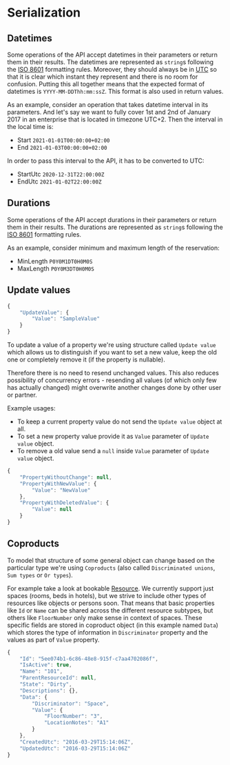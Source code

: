 # Serialization

## Datetimes

Some operations of the API accept datetimes in their parameters or return them in their results. The datetimes are represented as `string`s following the [ISO 8601](https://en.wikipedia.org/wiki/ISO_8601#Combined_date_and_time_representations) formatting rules. Moreover, they should always be in [UTC](https://en.wikipedia.org/wiki/ISO_8601#UTC) so that it is clear which instant they represent and there is no room for confusion. Putting this all together means that the expected format of datetimes is `YYYY-MM-DDThh:mm:ssZ`. This format is also used in return values.

As an example, consider an operation that takes datetime interval in its parameters. And let's say we want to fully cover 1st and 2nd of January 2017 in an enterprise that is located in timezone UTC+2. Then the interval in the local time is:

* Start `2021-01-01T00:00:00+02:00`
* End `2021-01-03T00:00:00+02:00`

In order to pass this interval to the API, it has to be converted to UTC:

* StartUtc `2020-12-31T22:00:00Z`
* EndUtc `2021-01-02T22:00:00Z`

## Durations

Some operations of the API accept durations in their parameters or return them in their results. The durations are represented as `string`s following the [ISO 8601](https://en.wikipedia.org/wiki/ISO_8601#Durations) formatting rules.

As an example, consider minimum and maximum length of the reservation:

* MinLength `P0Y0M1DT0H0M0S`
* MaxLength `P0Y0M3DT0H0M0S`

## Update values

```javascript
{
    "UpdateValue": {
        "Value": "SampleValue"
    }
}
```

To update a value of a property we're using structure called `Update value` which allows us to distinguish if you want to set a new value, keep the old one or completely remove it (if the property is nullable).

Therefore there is no need to resend unchanged values. This also reduces possibility of concurrency errors - resending all values (of which only few has actually changed) might overwrite another changes done by other user or partner.

Example usages: 
* To keep a current property value do not send the `Update value` object at all.
* To set a new property value provide it as `Value` parameter of `Update value` object.
* To remove a old value send a `null` inside `Value` parameter of `Update value` object.

```javascript
{
    "PropertyWithoutChange": null,
    "PropertyWithNewValue": {
        "Value": "NewValue"
    },
    "PropertyWithDeletedValue": {
        "Value": null
    }
}

```

## Coproducts

To model that structure of some general object can change based on the particular type we're using `Coproducts` (also called `Discriminated unions`, `Sum types` or `Or types`).

For example take a look at bookable [Resource](../operations/enterprises.md#resource). We currently support just spaces (rooms, beds in hotels), but we strive to include other types of resources like objects or persons soon. That means that basic properties like `Id` or `Name` can be shared across the different resource subtypes, but others like `FloorNumber` only make sense in context of spaces. These specific fields are stored in coproduct object (in this example named `Data`) which stores the type of information in `Discriminator` property and the values as part of `Value` property.

```javascript
{
    "Id": "5ee074b1-6c86-48e8-915f-c7aa4702086f",
    "IsActive": true,
    "Name": "101",
    "ParentResourceId": null,
    "State": "Dirty",
    "Descriptions": {},
    "Data": {
        "Discriminator": "Space",
        "Value": {
            "FloorNumber": "3",
            "LocationNotes": "A1"
        }
    },
    "CreatedUtc": "2016-03-29T15:14:06Z",
    "UpdatedUtc": "2016-03-29T15:14:06Z"
}
```
